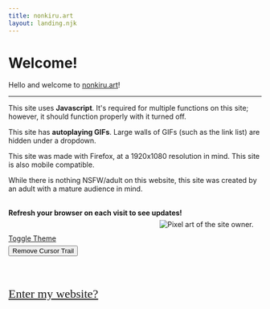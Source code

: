 ```yaml
---
title: nonkiru.art
layout: landing.njk
---
```


# Welcome!

Hello and welcome to <a href="/">nonkiru.art</a>!
<hr>

This site uses **Javascript**. It's required for multiple functions on this site; however, it should function properly with it turned off.

This site has **autoplaying GIFs**. Large walls of GIFs (such as the link list) are hidden under a dropdown.

This site was made with Firefox, at a 1920x1080 resolution in mind. This site is also mobile compatible.

While there is nothing NSFW/adult on this website, this site was created by an adult with a mature audience in mind.

<br>
<b>Refresh your browser on each visit to see updates!</b>
<br>
<br>
<br><a href="#" id="theme-toggle" onclick="modeSwitcher()" class="fakebutton">Toggle Theme</a>
<br><button onclick="cursorEffect.destroy()" style="margin-top: 0.35rem;">Remove Cursor Trail</button>

<br><br>
<img src="/assets/img/border.webp" alt="">

<a href="/home/" style="font-size: 1.5rem; font-family: 'Patrick Hand', cursive;">Enter my website?</a>

<br>

<div id="mobilepixelfix2" style="float: right; margin: -1rem; margin-top: -12rem; margin-right: 1rem;"><img src="/assets/img/nonkiru_small.webp" alt="Pixel art of the site owner."></div>
